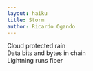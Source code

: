 ```yaml
---
layout: haiku
title: Storm
author: Ricardo Ogando
---
```


Cloud protected rain <br>
Data bits and bytes in chain <br>
Lightning runs fiber <br>
